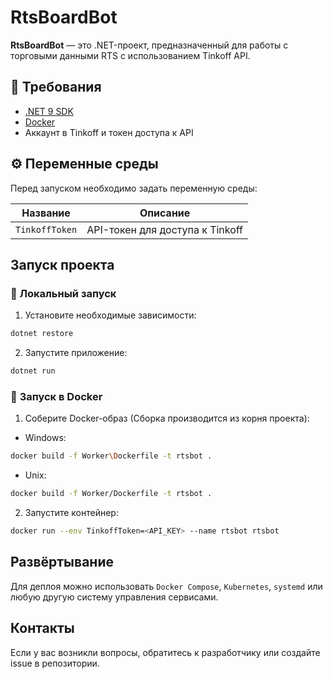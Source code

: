 # RtsBoardBot

**RtsBoardBot** — это .NET-проект, предназначенный для работы с торговыми данными RTS с использованием Tinkoff API.

## 🔧 Требования

- [.NET 9 SDK](https://dotnet.microsoft.com/download)
- [Docker](https://www.docker.com/)
- Аккаунт в Tinkoff и токен доступа к API

## ⚙️ Переменные среды

Перед запуском необходимо задать переменную среды:

| Название       | Описание                        |
|----------------|----------------------------------|
| `TinkoffToken` | API-токен для доступа к Tinkoff |


## Запуск проекта

### 🔹 **Локальный запуск**

1. Установите необходимые зависимости:
```sh
dotnet restore
```
2. Запустите приложение:
```sh
dotnet run
```

### 🔹 **Запуск в Docker**

1. Соберите Docker-образ (Сборка производится из корня проекта):
- Windows:
```bash
docker build -f Worker\Dockerfile -t rtsbot .
```
- Unix:
```sh
docker build -f Worker/Dockerfile -t rtsbot .
```

2. Запустите контейнер:
```sh
docker run --env TinkoffToken=<API_KEY> --name rtsbot rtsbot 
```


## Развёртывание
Для деплоя можно использовать `Docker Compose`, `Kubernetes`, `systemd` или любую другую систему управления сервисами.

## Контакты
Если у вас возникли вопросы, обратитесь к разработчику или создайте issue в репозитории.